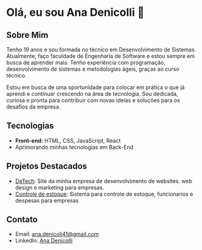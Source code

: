 # Olá, eu sou Ana Denicolli 👋

## Sobre Mim
Tenho 19 anos e sou formada no técnico em Desenvolvimento de Sistemas. Atualmente, faço faculdade de Engenharia de Software e estou sempre em busca de aprender mais. Tenho experiência com programação, desenvolvimento de sistemas e metodologias ágeis, graças ao curso técnico.

Estou em busca de uma oportunidade para colocar em prática o que já aprendi e continuar crescendo na área de tecnologia. Sou dedicada, curiosa e pronta para contribuir com novas ideias e soluções para os desafios da empresa.


## Tecnologias
- **Front-end:** HTML, CSS, JavaScript, React
- Aprimorando minhas tecnologias em Back-End


## Projetos Destacados
- [DeTech](https://detechdigital.netlify.app): Site da minha empresa de desenvolvimento de websites. web design e marketing para empresas.
- [Controle de estoque](https://inventario-digital.netlify.app): Sistema para controle de estoque, funcionarios e despesas para empresas

## Contato
- Email: [ana.denicoli41@gmail.com](mailto:ana.denicoli41@gmail.com)
- LinkedIn: [Ana Denicolli](https://www.linkedin.com/in/ana-denicolli-abb31b282/)
